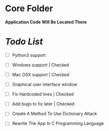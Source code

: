 # Core Folder

**Application Code Will Be Located There**

# ***Todo List***

- [ ] Python3 support

- [ ] Windows support | Checked

- [ ] Mac OSX support | Checked

- [ ] Graphical user interface window

- [ ] Fix Hardcoded lines | Checked

- [ ] Add bugs to fix later | Checked

- [ ] Create A Method To Use Dictionary Attack

- [ ] Rewrite The App In C Programming Language
